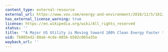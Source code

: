 ```yaml
---
content_type: external-resource
external_url: https://www.vox.com/energy-and-environment/2018/12/5/18126920/xcel-energy-100-percent-clean-carbon-free
has_external_license_warning: true
license: https://en.wikipedia.org/wiki/All_rights_reserved
status: ''
title: '"A Major US Utility is Moving toward 100% Clean Energy Faster than Expected."'
uid: 7b085ed2-88a6-4cde-8856-b582c065a35a
wayback_url: ''
---
```

